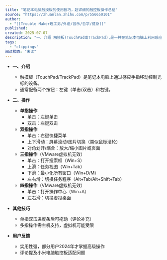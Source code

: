 ```yaml
---
title: "笔记本电脑触摸板的使用技巧，超详细的触控板操作总结"
source: "https://zhuanlan.zhihu.com/p/556650101"
author:
  - "[[Trouble Maker理工男/外语/音乐/哲学/健身]]"
published:
created: 2025-07-07
description: "一、介绍 触摸板(TouchPad或TrackPad),是一种在笔记本电脑上利用感应用户手指的移动来控制光标动作的设备。触控板一般会设置两个按钮,一个相当于鼠标左键,而另一个则是鼠标右键。二、操作触控板可以实现很多操作,…"
tags:
  - "clippings"
阅读状态: "未读"
---
```

- **一、介绍**
  - 触摸板（TouchPad/TrackPad）是笔记本电脑上通过感应手指移动控制光标的设备。
  - 通常配备两个按钮：左键（单击/双击）和右键。

- **二、操作**
  - **单指操作**
    - 单击：左键单击
    - 双击：左键双击
  - **双指操作**
    - 单击：右键快捷菜单
    - 上下滑动：屏幕滚动/图片切换（类似鼠标滚轮）
    - 对角划开/缩合：放大/缩小图片或页面
  - **三指操作**（VMware虚拟机无效）
    - 单击：打开搜索框（Win+S）
    - 上滑：任务视图（Win+Tab）
    - 下滑：最小化所有窗口（Win+D/M）
    - 左右滑：切换任务程序（Alt+Tab/Alt+Shift+Tab）
  - **四指操作**（VMware虚拟机无效）
    - 单击：打开操作中心（Win+A）
    - 左右滑：切换虚拟桌面

- **其他技巧**
  - 单指双击进度条后可拖动（评论补充）
  - 多指操作需主机支持，虚拟机可能受限

- **用户反馈**
  - 实用性强，部分用户2024年才掌握高级操作
  - 评论提及小米电脑触控板适配问题